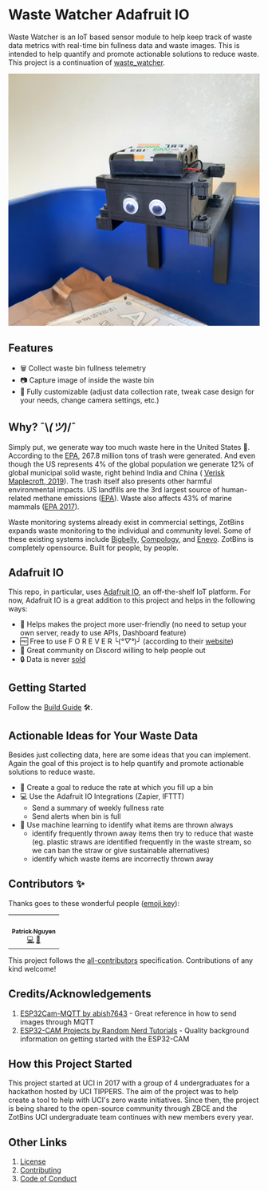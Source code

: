 # Waste Watcher Adafruit IO

Waste Watcher is an IoT based sensor module to help keep track of waste data metrics with real-time bin fullness data and waste images. This is intended to help quantify and promote actionable solutions to reduce waste. This project is a continuation of [waste_watcher](https://github.com/zotbins/waste_watcher).

![](./imgs/waste_watcher.jpg)

## Features

- 🗑 Collect waste bin fullness telemetry
- 📷 Capture image of inside the waste bin
- 🔧 Fully customizable (adjust data collection rate, tweak case design for your needs, change camera settings, etc.)

## Why?  ¯\\_(ツ)_/¯
Simply put, we generate way too much waste here in the United States 🤧. According to the [EPA](https://www.epa.gov/sites/default/files/2019-03/documents/infographic_full-060513_v4.pdf), 267.8 million tons of trash were generated. And even though the US represents 4% of the global population we generate 12% of global municipal solid waste, right behind India and China ( [Verisk Maplecroft, 2019](https://www.maplecroft.com/insights/analysis/us-tops-list-of-countries-fuelling-the-mounting-waste-crisis/)). The trash itself also presents other harmful environmental impacts. US landfills are the 3rd largest source of human-related methane emissions ([EPA](https://www.epa.gov/lmop/basic-information-about-landfill-gas)). Waste also affects 43% of marine mammals ([EPA 2017](https://19january2017snapshot.epa.gov/trash-free-waters/impacts-mismanaged-trash_.html)).

Waste monitoring systems already exist in commercial settings, ZotBins expands waste monitoring to the individual and community level. Some of these existing systems include [Bigbelly](https://bigbelly.com/), [Compology](https://compology.com/), and [Enevo](https://enevo.com/index.html). ZotBins is completely opensource. Built for people, by people.

## Adafruit IO

This repo, in particular, uses [Adafruit IO](https://io.adafruit.com/), an off-the-shelf IoT platform. For now, Adafruit IO is a great addition to this project and helps in the following ways:
- 🤗 Helps makes the project more user-friendly (no need to setup your own server, ready to use APIs, Dashboard feature)
- 🆓 Free to use F O R E V E R ╰(*°▽°*)╯ (according to their [website](https://io.adafruit.com/))
- 🤝 Great community on Discord willing to help people out
- 🔒 Data is never [sold](https://www.adafruit.com/iotbor/)

## Getting Started

Follow the [Build Guide](./build_guide.md) 🛠.

## Actionable Ideas for Your Waste Data

Besides just collecting data, here are some ideas that you can implement. Again the goal of this project is to help quantify and promote actionable solutions to reduce waste.

- 🎯 Create a goal to reduce the rate at which you fill up a bin
- 💻 Use the Adafruit IO Integrations (Zapier, IFTTT)
    - Send a summary of weekly fullness rate
    - Send alerts when bin is full
- 🤖 Use machine learning to identify what items are thrown always
    - identify frequently thrown away items then try to reduce that waste (eg. plastic straws are identified frequently in the waste stream, so we can ban the straw or give sustainable alternatives)
    - identify which waste items are incorrectly thrown away

## Contributors ✨

Thanks goes to these wonderful people ([emoji key](https://allcontributors.org/docs/en/emoji-key)):

<!-- ALL-CONTRIBUTORS-LIST:START - Do not remove or modify this section -->
<!-- prettier-ignore-start -->
<!-- markdownlint-disable -->
<table>
  <tr>
    <td align="center"><a href="https://github.com/patrickanguyen"><img src="https://avatars.githubusercontent.com/u/41417417?v=4?s=100" width="100px;" alt=""/><br /><sub><b>Patrick Nguyen</b></sub></a><br /><a href="https://github.com/zotbins/Waste_Watcher_Adafruit_IO/commits?author=patrickanguyen" title="Code">💻</a> <a href="https://github.com/zotbins/Waste_Watcher_Adafruit_IO/pulls?q=is%3Apr+reviewed-by%3Apatrickanguyen" title="Reviewed Pull Requests">👀</a></td>
  </tr>
</table>

<!-- markdownlint-restore -->
<!-- prettier-ignore-end -->

<!-- ALL-CONTRIBUTORS-LIST:END -->

This project follows the [all-contributors](https://github.com/all-contributors/all-contributors) specification. Contributions of any kind welcome!

## Credits/Acknowledgements

1. [ESP32Cam-MQTT by abish7643](https://github.com/abish7643/ESP32Cam-MQTT) - Great reference in how to send images through MQTT
2. [ESP32-CAM Projects by Random Nerd Tutorials](https://randomnerdtutorials.com/projects-esp32-cam/) - Quality background information on getting started with the ESP32-CAM

## How this Project Started

This project started at UCI in 2017 with a group of 4 undergraduates for a hackathon hosted by UCI TIPPERS. The aim of the project was to help create a tool to help with UCI's zero waste initiatives. Since then, the project is being shared to the open-source community through ZBCE and the ZotBins UCI undergraduate team continues with new members every year.

## Other Links

1. [License](LICENSE)
2. [Contributing](CONTRIBUTING.md)
3. [Code of Conduct](CODE_OF_CONDUCT.md)
